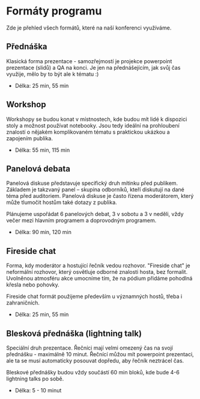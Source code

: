 # Formáty programu

Zde je přehled všech formátů, které na naší konferenci využíváme.

## Přednáška

Klasická forma prezentace - samozřejmostí je projekce powerpoint prezentace (slidů) a QA na konci. Je jen na přednášejícím, jak svůj čas využije, mělo by to být ale k tématu :)

* Délka: 25 min, 55 min

## Workshop

Workshopy se budou konat v místnostech, kde budou mít lidé k dispozici stoly a možnost používat notebooky. Jsou tedy ideální na prohloubení znalostí o nějakém komplikovaném tématu s praktickou ukázkou a zapojením publika.

* Délka: 55 min, 115 min

## Panelová debata

Panelová diskuse představuje specifický druh mítinku před publikem. Základem je takzvaný panel – skupina odborníků, kteří diskutují na dané téma před auditoriem. Panelová diskuse je často řízena moderátorem, který může tlumočit hostům také dotazy z publika.

Plánujeme uspořádat 6 panelových debat, 3 v sobotu a 3 v neděli, vždy večer mezi hlavním programem a doprovodným programem.

* Délka: 90 min, 120 min

## Fireside chat

Forma, kdy moderátor a hostující řečník vedou rozhovor. "Fireside chat" je neformální rozhovor, který osvětluje odborné znalosti hosta, bez formalit. Uvolněnou atmosféru akce umocníme tím, že na pódium přidáme pohodlná křesla nebo pohovky.

Fireside chat formát použijeme především u významných hostů, třeba i zahraničních.

* Délka: 25 min, 55 min

## Blesková přednáška (lightning talk)

Speciální druh prezentace. Řečníci mají velmi omezený čas na svojí přednášku - maximálně 10 minut. Řečnící můžou mít powerpoint prezentaci, ale ta se musí automaticky posouvat dopředu, aby řečník neztrácel čas.

Bleskové přednášky budou vždy součástí 60 min bloků, kde bude 4-6 lightning talks po sobě.

* Délka: 5 - 10 minut

